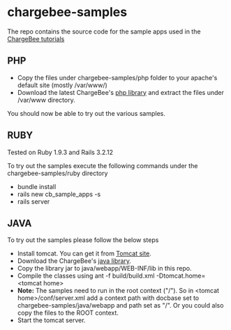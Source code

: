 chargebee-samples
=================
The repo contains the source code for the sample apps used in the [ChargeBee tutorials] 

PHP
---

 * Copy the files under chargebee-samples/php folder to your apache's default site (mostly /var/www/)
 * Download the latest ChargeBee's [php library] and extract the files under /var/www directory.

You should now be able to try out the various samples.

RUBY
----
Tested on  Ruby 1.9.3 and Rails 3.2.12

To try out the samples execute the following commands under the chargebee-samples/ruby directory

* bundle install
* rails new cb_sample_apps -s
* rails server

JAVA
----
To try out the samples please follow the below steps

* Install tomcat. You can get it from [Tomcat site].
* Download the ChargeBee's [java library].
* Copy the library jar to java/webapp/WEB-INF/lib  in this repo.
* Compile the classes using ant -f build/build.xml -Dtomcat.home=&lt;tomcat home&gt;
* **Note:** The samples need to run in the root context ("/"). So in &lt;tomcat home&gt;/conf/server.xml add a context path with docbase set to chargebee-samples/java/webapp and path set as "/". Or you could also copy the files to the ROOT context.
* Start the tomcat server.


[ChargeBee tutorials]: https://chargebee.com/tutorials
[Tomcat site]: http://tomcat.apache.org/download-70.cgi "Tomcat site"
[java library]: https://github.com/chargebee/chargebee-java/tree/master/dist
[php library]: https://github.com/chargebee/chargebee-php/tags
